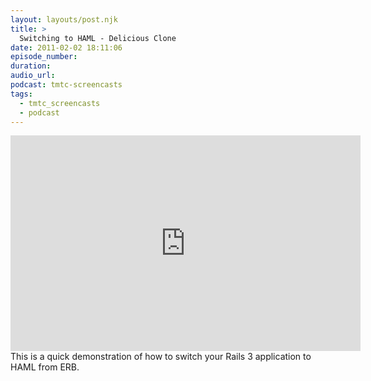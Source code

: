 ```yaml
---
layout: layouts/post.njk
title: >
  Switching to HAML - Delicious Clone
date: 2011-02-02 18:11:06
episode_number:
duration:
audio_url:
podcast: tmtc-screencasts
tags:
  - tmtc_screencasts
  - podcast
---
```


<iframe title="YouTube video player" class="youtube-player" type="text/html" width="560" height="345" src="http://www.youtube.com/embed/aHhH3PjH02w" frameborder="0" allowfullscreen></iframe>This is a quick demonstration of how to switch your Rails 3 application to HAML from ERB.
